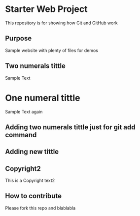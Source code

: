 # Starter Web Project

This repository is for showing how Git and GitHub work

## Purpose

Sample website with plenty of files for demos

## Two numerals tittle

Sample Text

# One numeral tittle

Sample Text again

## Adding two numerals tittle just for git add command

## Adding new tittle

## Copyright2

This is a Copyright text2

## How to contribute

Please fork this repo and blablabla